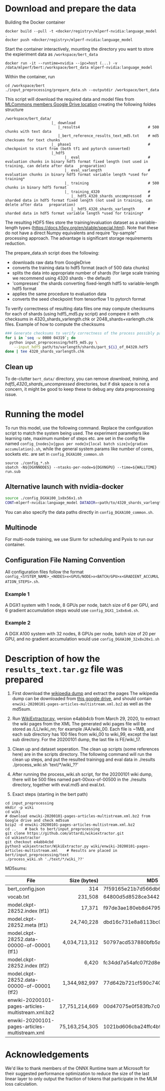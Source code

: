 # Download and prepare the data

Building the Docker container
```shell
docker build --pull -t <docker/registry>/mlperf-nvidia:language_model .
docker push <docker/registry>/mlperf-nvidia:language_model
```

Start the container interactively, mounting the directory you want to store the expieriment data as `/workspace/bert_data`
```
docker run -it --runtime=nvidia --ipc=host (...) -v /data/mlperf/bert:/workspace/bert_data mlperf-nvidia:language_model
```

Within the container, run
```
cd /workspace/bert
./input_preprocessing/prepare_data.sh --outputdir /workspace/bert_data
```
This script will download the required data and model files from [MLCommons members Google Drive location](https://drive.google.com/drive/u/0/folders/1oQF4diVHNPCclykwdvQJw8n_VIWwV0PT) creating the following foldes structure
```
/workspace/bert_data/
                     |_ download
                        |_results4                               # 500 chunks with text data 
                        |_bert_reference_results_text_md5.txt    # md5 checksums for text chunks
                     |_ phase1                                   # checkpoint to start from (both tf1 and pytorch converted)
                     |_hdf5  
                           |_ eval                               # evaluation chunks in binary hdf5 format fixed length (not used in training, can delete after data   preparation)  
                           |_ eval_varlength                     # evaluation chunks in binary hdf5 format variable length *used for training*
                           |_ training                           # 500 chunks in binary hdf5 format 
                           |_ training_4320                      # 
                              |_ hdf5_4320_shards_uncompressed   # sharded data in hdf5 format fixed length (not used in training, can delete after data   preparation)
                              |_ hdf5_4320_shards_varlength      # sharded data in hdf5 format variable length *used for training*
```   

The resulting HDF5 files store the training/evaluation dataset as a variable-length types (https://docs.h5py.org/en/stable/special.html). Note that these do not have a direct Numpy equivalents and require "by-sample" processing approach. The advantage is significant storage requirements reduction.

The prepare_data.sh script does the following:
* downloads raw data from GoogleDrive
* converts the training data to hdf5 format (each of 500 data chunks)
* splits the data into appropriate number of shards (for large scale training we recommend using 4320 shards - the default)
* 'compresses' the shards converting fixed-length hdf5 to variable-length hdf5 format
* applies the same procedure to evaluation data
* converts the seed checkpoint from tensorflow 1 to pytorch format

To verify correctness of resulting data files one may compute checksums for each of shards (using hdf5_md5.py script) and compere it with checksums in 4320_shards_varlength.chk or 2048_shards+varlength.chk files. Example of how to compute the checksums 

```bash
### Generate checksums to verify correctness of the process possibly paralellized with e.g. xargs and then sorted
for i in `seq -w 0000 04319`; do 
  python input_preprocessing/hdf5_md5.py \
    --input_hdf5 path/to/varlength/shards/part_${i}_of_04320.hdf5 
done | tee 4320_shards_varlength.chk
```

## Clean up

To de-clutter `bert_data/` directory, you can remove _download_, _training_, and _hdf5_4320_shards_uncompressed_ directories, but if disk space is not a concern, it might be good to keep these to debug any data preprocessing issue.

# Running the model

To run this model, use the following command. Replace the configuration script to match the system being used.
The experiment parameters like learning rate, maximum number of steps etc. are set in the config file named `config_{nodes}x{gpus per node}x{local batch size}x{gradien accumulation}.sh`, while the general system params like number of cores, sockets etc. are set in `config_DGXA100_common.sh`

```shell
source ./config_*.sh
sbatch -N${DGXNNODES} --ntasks-per-node=${DGXNGPU} --time=${WALLTIME} run.sub
```

## Alternative launch with nvidia-docker

```bash
source ./config_DGXA100_1x8x56x1.sh
CONT=mlperf-nvidia:language_model DATADIR=<path/to/4320_shards_varlength/dir> DATADIR_PHASE2=<path/to/4320_shards_varlength/dir> EVALDIR=<path/to/eval_varlength/dir> CHECKPOINTDIR=<path/to/result/checkpointdir> CHECKPOINTDIR_PHASE1=<path/to/pytorch/ckpt/dir> ./run_with_docker.sh
```

You can also specify the data paths directly in `config_DGXA100_common.sh`.

## Multinode
For multi-node training, we use Slurm for scheduling and Pyxis to run our container.

## Configuration File Naming Convention

All configuration files follow the format `config_<SYSTEM_NAME>_<NODES>x<GPUS/NODE>x<BATCH/GPU>x<GRADIENT_ACCUMULATION_STEPS>.sh`.

### Example 1
A DGX1 system with 1 node, 8 GPUs per node, batch size of 6 per GPU, and 6 gradient accumulation steps would use `config_DGX1_1x8x6x6.sh`.

### Example 2
A DGX A100 system with 32 nodes, 8 GPUs per node, batch size of 20 per GPU, and no gradient accumulation would use `config_DGXA100_32x8x20x1.sh`


# Description of how the `results_text.tar.gz` file was prepared

1. First download the [wikipedia
   dump](https://drive.google.com/file/d/18K1rrNJ_0lSR9bsLaoP3PkQeSFO-9LE7/view?usp=sharing)
   and extract the pages The wikipedia dump can be downloaded from [this google
   drive](https://drive.google.com/drive/u/0/folders/1oQF4diVHNPCclykwdvQJw8n_VIWwV0PT),
   and should contain `enwiki-20200101-pages-articles-multistream.xml.bz2` as
   well as the md5sum.

2. Run [WikiExtractor.py](https://github.com/attardi/wikiextractor), version
   e4abb4cb from March 29, 2020, to extract the wiki pages from the XML The
   generated wiki pages file will be stored as <data dir>/LL/wiki_nn; for
   example <data dir>/AA/wiki_00. Each file is ~1MB, and each sub directory has
   100 files from wiki_00 to wiki_99, except the last sub directory. For the
   20200101 dump, the last file is FE/wiki_17.

3. Clean up and dataset seperation.  The clean up scripts (some references
   here) are in the scripts directory.  The following command will run the
   clean up steps, and put the resulted trainingg and eval data in ./results
   ./process_wiki.sh 'text/*/wiki_??'

4. After running the process_wiki.sh script, for the 20200101 wiki dump, there will be 500 files named part-00xxx-of-00500 in the ./results directory, together with eval.md5 and eval.txt.

5. Exact steps (starting in the bert path)

```shell
cd input_preprocessing
mkdir -p wiki
cd wiki
# download enwiki-20200101-pages-articles-multistream.xml.bz2 from Google drive and check md5sum
bzip2 -d enwiki-20200101-pages-articles-multistream.xml.bz2
cd ..    # back to bert/input_preprocessing
git clone https://github.com/attardi/wikiextractor.git
cd wikiextractor
git checkout e4abb4cbd
python3 wikiextractor/WikiExtractor.py wiki/enwiki-20200101-pages-articles-multistream.xml    # Results are placed in bert/input_preprocessing/text
./process_wiki.sh './text/*/wiki_??'
```

MD5sums:

| File                                               |   Size (bytes) | MD5                              |
|----------------------------------------------------|  ------------: |----------------------------------|
| bert_config.json                                   |            314 | 7f59165e21b7d566db610ff6756c926b |
| vocab.txt                                          |        231,508 | 64800d5d8528ce344256daf115d4965e |
| model.ckpt-28252.index (tf1)                       |         17,371 | f97de3ae180eb8d479555c939d50d048 |
| model.ckpt-28252.meta (tf1)                        |     24,740,228 | dbd16c731e8a8113bc08eeed0326b8e7 |
| model.ckpt-28252.data-00000-of-00001 (tf1)         |  4,034,713,312 | 50797acd537880bfb5a7ade80d976129 |
| model.ckpt-28252.index (tf2)                       |          6,420 | fc34dd7a54afc07f2d8e9d64471dc672 |
| model.ckpt-28252.data-00000-of-00001 (tf2)         |  1,344,982,997 | 77d642b721cf590c740c762c7f476e04 |
| enwiki-20200101-pages-articles-multistream.xml.bz2 | 17,751,214,669 | 00d47075e0f583fb7c0791fac1c57cb3 |
| enwiki-20200101-pages-articles-multistream.xml     | 75,163,254,305 | 1021bd606cba24ffc4b93239f5a09c02 |

# Acknowledgements

We'd like to thank members of the ONNX Runtime team at Microsoft for their suggested performance optimization to reduce the size of the last linear layer to only output the fraction of tokens that participate in the MLM loss calculation.
